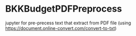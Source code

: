 # BKKBudgetPDFPreprocess
jupyter for pre-precess text that extract from PDF file (using https://document.online-convert.com/convert-to-txt) 
